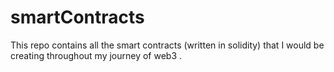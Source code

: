 # smartContracts
This repo contains all the smart contracts (written in solidity) that I would be creating throughout my journey of web3 .
